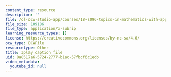 ```yaml
---
content_type: resource
description: ''
file: /ol-ocw-studio-app/courses/18-s096-topics-in-mathematics-with-applications-in-finance-fall-2013/8a8517a657242777b1ac57fbcf6c1edb_nmehlS-8b3Y.srt
file_size: 109186
file_type: application/x-subrip
learning_resource_types: []
license: https://creativecommons.org/licenses/by-nc-sa/4.0/
ocw_type: OCWFile
resourcetype: Other
title: 3play caption file
uid: 8a8517a6-5724-2777-b1ac-57fbcf6c1edb
video_metadata:
  youtube_id: null
---
```

